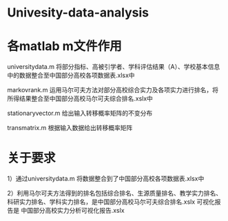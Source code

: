 # Univesity-data-analysis
# 各matlab m文件作用
universitydata.m 将部分指标、高被引学者、学科评估结果（A）、学校基本信息中的数据整合至中国部分高校各项数据表.xlsx中

markovrank.m 运用马尔可夫方法对部分高校综合实力及各项实力进行排名，将所得结果整合至中国部分高校马尔可夫综合排名.xslx中

stationaryvector.m 给出输入转移概率矩阵的不变分布

transmatrix.m 根据输入数据给出转移概率矩阵
# 关于要求

1）通过universitydata.m 将数据整合到了中国部分高校各项数据表.xlsx中

2）利用马尔可夫方法得到的排名包括综合排名、生源质量排名、教学实力排名、科研实力排名、学科实力排名，是中国部分高校马尔可夫综合排名.xslx
     可视化报告是 中国部分高校实力分析可视化报告.xslx


